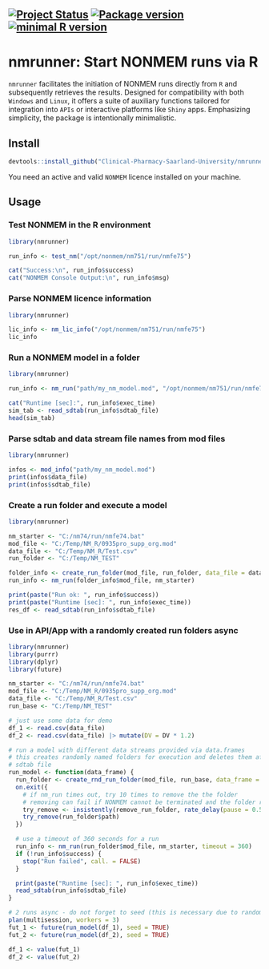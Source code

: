 <!-- START_BADGES -->

## [![Project Status](https://www.repostatus.org/badges/latest/active.svg)](https://www.repostatus.org/#active/) [![Package version](https://img.shields.io/badge/Version-1.0.1-green.svg)](https://github.com/Clinical-Pharmacy-Saarland-University/nmrunner/) [![minimal R version](https://img.shields.io/badge/R%3E%3D-4.1.0-blue.svg)](https://cran.r-project.org/)

<!-- END_BADGES -->

# nmrunner: Start NONMEM runs via R

`nmrunner` facilitates the initiation of NONMEM runs directly from `R` and subsequently retrieves the results. Designed for compatibility with both `Windows` and `Linux`, it offers a suite of auxiliary functions tailored for integration into `APIs` or interactive platforms like `Shiny` apps. Emphasizing simplicity, the package is intentionally minimalistic.

## Install

```r
devtools::install_github("Clinical-Pharmacy-Saarland-University/nmrunner")
```

You need an active and valid `NONMEM` licence installed on your machine.

## Usage

### Test NONMEM in the R environment

```r
library(nmrunner)

run_info <- test_nm("/opt/nonmem/nm751/run/nmfe75")

cat("Success:\n", run_info$success)
cat("NONMEM Console Output:\n", run_info$msg)
```

### Parse NONMEM licence information

```r
library(nmrunner)

lic_info <- nm_lic_info("/opt/nonmem/nm751/run/nmfe75")
lic_info
```

### Run a NONMEM model in a folder

```r
library(nmrunner)

run_info <- nm_run("path/my_nm_model.mod", "/opt/nonmem/nm751/run/nmfe75", timeout = 360)

cat("Runtime [sec]:", run_info$exec_time)
sim_tab <- read_sdtab(run_info$sdtab_file)
head(sim_tab)
```

### Parse sdtab and data stream file names from mod files

```r
library(nmrunner)

infos <- mod_info("path/my_nm_model.mod")
print(infos$data_file)
print(infos$sdtab_file)

```

### Create a run folder and execute a model

```r
library(nmrunner)

nm_starter <- "C:/nm74/run/nmfe74.bat"
mod_file <- "C:/Temp/NM_R/0935pro_supp_org.mod"
data_file <- "C:/Temp/NM_R/Test.csv"
run_folder <- "C:/Temp/NM_TEST"

folder_info <- create_run_folder(mod_file, run_folder, data_file = data_file)
run_info <- nm_run(folder_info$mod_file, nm_starter)

print(paste("Run ok: ", run_info$success))
print(paste("Runtime [sec]: ", run_info$exec_time))
res_df <- read_sdtab(run_info$sdtab_file)
```

### Use in API/App with a randomly created run folders async

```r
library(nmrunner)
library(purrr)
library(dplyr)
library(future)

nm_starter <- "C:/nm74/run/nmfe74.bat"
mod_file <- "C:/Temp/NM_R/0935pro_supp_org.mod"
data_file <- "C:/Temp/NM_R/Test.csv"
run_base <- "C:/Temp/NM_TEST"

# just use some data for demo
df_1 <- read.csv(data_file)
df_2 <- read.csv(data_file) |> mutate(DV = DV * 1.2)

# run a model with different data streams provided via data.frames
# this creates randomly named folders for execution and deletes them after reading the
# sdtab file
run_model <- function(data_frame) {
  run_folder <- create_rnd_run_folder(mod_file, run_base, data_frame = data_frame)
  on.exit({
    # if nm_run times out, try 10 times to remove the the folder
    # removing can fail if NONMEM cannot be terminated and the folder resource is locked
    try_remove <- insistently(remove_run_folder, rate_delay(pause = 0.5, max_times = 10))
    try_remove(run_folder$path)
  })

  # use a timeout of 360 seconds for a run
  run_info <- nm_run(run_folder$mod_file, nm_starter, timeout = 360)
  if (!run_info$success) {
    stop("Run failed", call. = FALSE)
  }

  print(paste("Runtime [sec]: ", run_info$exec_time))
  read_sdtab(run_info$sdtab_file)
}

# 2 runs async - do not forget to seed (this is necessary due to random gen of folders)
plan(multisession, workers = 3)
fut_1 <- future(run_model(df_1), seed = TRUE)
fut_2 <- future(run_model(df_2), seed = TRUE)

df_1 <- value(fut_1)
df_2 <- value(fut_2)
```
